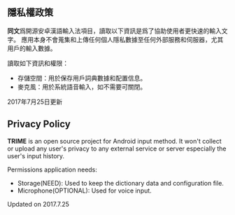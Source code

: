 ## 隱私權政策

**同文**爲開源安卓漢語輸入法項目，讀取以下資訊是爲了協助使用者更快速的輸入文字。
應用本身不會蒐集和上傳任何個人隱私數據至任何外部服務和伺服器，尤其用戶的輸入數據。

讀取如下資訊和權限：

* 存儲空間：用於保存用戶詞典數據和配置信息。
* 麥克風：用於系統語音輸入，如不需要可關閉。

2017年7月25日更新

## Privacy Policy

**TRIME** is an open source project for Android input method.
It won't collect or upload any user's privacy to any external service or server especially the user's input history.

Permissions application needs:

* Storage(NEED): Used to keep the dictionary data and configuration file.
* Microphone(OPTIONAL): Used for voice input. 

Updated on 2017.7.25
